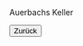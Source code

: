 <link rel="stylesheet" href="/Buchstadt-Leipzig/css/style.css">
<style>
.bgimg-1 {
  background-image: url("https://upload.wikimedia.org/wikipedia/commons/4/40/Maedler_Passage_Petersstrasse_Leipzig_2010.jpg");
}
.bgimg-2 {
  background-image: url("https://upload.wikimedia.org/wikipedia/commons/e/e5/Auerbachs_Keller_-_Mephistopheles_and_Faust_sculpture.jpg")
}
.bgimg-3 {
  background-image: url("https://upload.wikimedia.org/wikipedia/commons/9/92/Auerbachs_Keller_Bronzegruppe_Studenten.jpg");
}
</style>


<div class="bgimg-1">
  <div class="caption">
  <span class="border">Auerbachs Keller</span>
  </div>
</div>

<div class="separator"></div>
<div class="bgimg-2"></div>
<div class="separator"></div>
<div class="bgimg-3"></div>

<button type="button" onclick="history.back();">Zurück</button>
